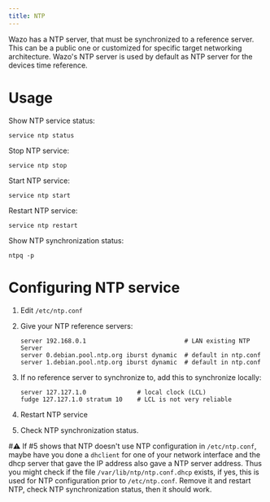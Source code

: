 ```yaml
---
title: NTP
---
```


Wazo has a NTP server, that must be synchronized to a reference server. This can be a public one or
customized for specific target networking architecture. Wazo's NTP server is used by default as NTP
server for the devices time reference.

# Usage

Show NTP service status:

    service ntp status

Stop NTP service:

    service ntp stop

Start NTP service:

    service ntp start

Restart NTP service:

    service ntp restart

Show NTP synchronization status:

    ntpq -p

# Configuring NTP service

1.  Edit `/etc/ntp.conf`
2.  Give your NTP reference servers:

        server 192.168.0.1                           # LAN existing NTP Server
        server 0.debian.pool.ntp.org iburst dynamic  # default in ntp.conf
        server 1.debian.pool.ntp.org iburst dynamic  # default in ntp.conf

3.  If no reference server to synchronize to, add this to synchronize locally:

        server 127.127.1.0              # local clock (LCL)
        fudge 127.127.1.0 stratum 10    # LCL is not very reliable

4.  Restart NTP service
5.  Check NTP synchronization status.

#:warning: If #5 shows that NTP doesn't use NTP configuration in `/etc/ntp.conf`, maybe have you
done a `dhclient` for one of your network interface and the dhcp server that gave the IP address
also gave a NTP server address. Thus you might check if the file `/var/lib/ntp/ntp.conf.dhcp`
exists, if yes, this is used for NTP configuration prior to `/etc/ntp.conf`. Remove it and restart
NTP, check NTP synchronization status, then it should work.

